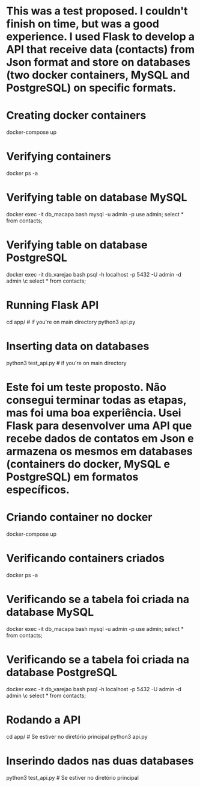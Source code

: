 # This was a test proposed. I couldn't finish on time, but was a good experience. I used Flask to develop a API that receive data (contacts) from Json format and store on databases (two docker containers, MySQL and PostgreSQL) on specific formats.

# Creating docker containers
docker-compose up

# Verifying containers
docker ps -a

# Verifying table on database MySQL
docker exec -it db_macapa bash
mysql -u admin -p
use admin; 
select * from contacts;

# Verifying table on database PostgreSQL
docker exec -it db_varejao bash
psql -h localhost -p 5432 -U admin -d admin
\c
select * from contacts;

# Running Flask API
cd app/              # if you're on main directory
python3 api.py

# Inserting data on databases
python3 test_api.py  # if you're on main directory



# Este foi um teste proposto. Não consegui terminar todas as etapas, mas foi uma boa experiência. Usei Flask para desenvolver uma API que recebe dados de contatos em Json e armazena os mesmos em databases (containers do docker, MySQL e PostgreSQL) em formatos específicos.

# Criando container no docker
docker-compose up

# Verificando containers criados
docker ps -a

# Verificando se a tabela foi criada na database MySQL
docker exec -it db_macapa bash
mysql -u admin -p
use admin; 
select * from contacts;

# Verificando se a tabela foi criada na database PostgreSQL
docker exec -it db_varejao bash
psql -h localhost -p 5432 -U admin -d admin
\c
select * from contacts;

# Rodando a API
cd app/              # Se estiver no diretório principal
python3 api.py

# Inserindo dados nas duas databases
python3 test_api.py  # Se estiver no diretório principal
